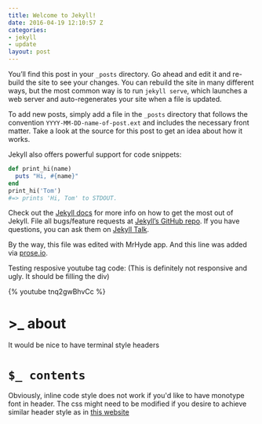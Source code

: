 ```yaml
---
title: Welcome to Jekyll!
date: 2016-04-19 12:10:57 Z
categories:
- jekyll
- update
layout: post
---
```


You’ll find this post in your `_posts` directory. Go ahead and edit it and re-build the site to see your changes. You can rebuild the site in many different ways, but the most common way is to run `jekyll serve`, which launches a web server and auto-regenerates your site when a file is updated.

To add new posts, simply add a file in the `_posts` directory that follows the convention `YYYY-MM-DD-name-of-post.ext` and includes the necessary front matter. Take a look at the source for this post to get an idea about how it works.

Jekyll also offers powerful support for code snippets:

```ruby
def print_hi(name)
  puts "Hi, #{name}"
end
print_hi('Tom')
#=> prints 'Hi, Tom' to STDOUT.
```

Check out the [Jekyll docs][jekyll-docs] for more info on how to get the most out of Jekyll. File all bugs/feature requests at [Jekyll’s GitHub repo][jekyll-gh]. If you have questions, you can ask them on [Jekyll Talk][jekyll-talk].

By the way, this file was edited with MrHyde app.
And this line was added via [prose.io](http://prose.io).

Testing resposive youtube tag code: (This is definitely not responsive and ugly. It should be filling the div)

{% youtube tnq2gwBhvCc %}

# >_ about

It would be nice to have terminal style headers

# `$_ contents`

Obviously, inline code style does not work if you'd like to have monotype font in header. The css might need to be modified if you desire to achieve similar header style as in [this website](https://css-tricks.com/deployment/)


[jekyll-docs]: http://jekyllrb.com/docs/home
[jekyll-gh]:   https://github.com/jekyll/jekyll
[jekyll-talk]: https://talk.jekyllrb.com/
